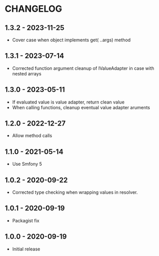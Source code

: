 # CHANGELOG

## 1.3.2 - 2023-11-25

* Cover case when object implements get( ..args) method

## 1.3.1 - 2023-07-14

* Corrected function argument cleanup of IValueAdapter in case with nested arrays

## 1.3.0 - 2023-05-11

* If evaluated value is value adapter, return clean value
* When calling functions, cleanup eventual value adapter aruments

## 1.2.0 - 2022-12-27

* Allow method calls


## 1.1.0 - 2021-05-14

* Use Smfony 5


## 1.0.2 - 2020-09-22

* Corrected type checking when wrapping values in resolver.


## 1.0.1 - 2020-09-19

* Packagist fix


## 1.0.0 - 2020-09-19

* Initial release
